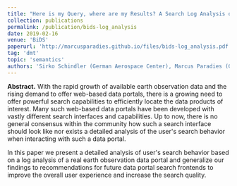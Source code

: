 ```yaml
---
title: "Here is my Query, where are my Results? A Search Log Analysis of The EOWEB Geoportal"
collection: publications
permalink: /publication/bids-log_analysis
date: 2019-02-16
venue: 'BiDS'
paperurl: 'http://marcusparadies.github.io/files/bids-log_analysis.pdf'
tag: 'dmt'
topic: 'semantics'
authors: 'Sirko Schindler (German Aerospace Center), Marcus Paradies (German Aerospace Center), and Andre Twele (German Aerospace Center)'
---
```


**Abstract.** With the rapid growth of available earth observation data and the rising demand to offer web-based data portals, there is a growing need to offer powerful search capabilities to efficiently locate the data products of interest. Many such web-based data portals have been developed with vastly different search interfaces and capabilities. Up to now, there is no general consensus within the community how such a search interface should look like nor exists a detailed analysis of the user's search behavior when interacting with such a data portal.

In this paper we present a detailed analysis of user's search behavior based on a log analysis of a real earth observation data portal and generalize our findings to recommendations for future data portal search frontends to improve the overall user experience and increase the search quality.
